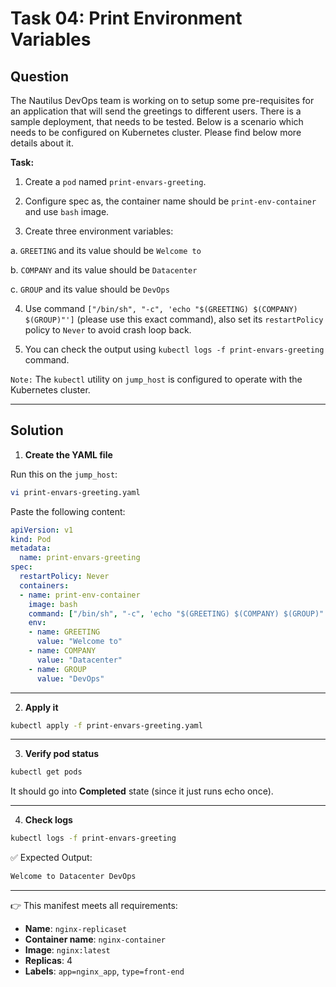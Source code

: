 # Task 04: Print Environment Variables

## Question

The Nautilus DevOps team is working on to setup some pre-requisites for an application that will send the greetings to different users. There is a sample deployment, that needs to be tested. Below is a scenario which needs to be configured on Kubernetes cluster. Please find below more details about it.

**Task:**

1. Create a `pod` named `print-envars-greeting`.

2. Configure spec as, the container name should be `print-env-container` and use `bash` image.

3. Create three environment variables:

  a. `GREETING` and its value should be `Welcome to`

  b. `COMPANY` and its value should be `Datacenter`

  c. `GROUP` and its value should be `DevOps`

4. Use command `["/bin/sh", "-c", 'echo "$(GREETING) $(COMPANY) $(GROUP)"']` (please use this exact command), also set its `restartPolicy` policy to `Never` to avoid crash loop back.

5. You can check the output using `kubectl logs -f print-envars-greeting` command.

`Note:` The `kubectl` utility on `jump_host` is configured to operate with the Kubernetes cluster.

---

## Solution

1. **Create the YAML file**

Run this on the `jump_host`:

```bash
vi print-envars-greeting.yaml
```

Paste the following content:

```yaml
apiVersion: v1
kind: Pod
metadata:
  name: print-envars-greeting
spec:
  restartPolicy: Never
  containers:
  - name: print-env-container
    image: bash
    command: ["/bin/sh", "-c", 'echo "$(GREETING) $(COMPANY) $(GROUP)"']
    env:
    - name: GREETING
      value: "Welcome to"
    - name: COMPANY
      value: "Datacenter"
    - name: GROUP
      value: "DevOps"
```

---

2. **Apply it**

```bash
kubectl apply -f print-envars-greeting.yaml
```

---

3. **Verify pod status**

```bash
kubectl get pods
```
It should go into **Completed** state (since it just runs echo once).

---

4. **Check logs**

```bash
kubectl logs -f print-envars-greeting
```

✅ Expected Output:

```css
Welcome to Datacenter DevOps
```

---

👉 This manifest meets all requirements:

- **Name**: `nginx-replicaset`
- **Container name**: `nginx-container`
- **Image**: `nginx:latest`
- **Replicas**: 4
- **Labels**: `app=nginx_app`, `type=front-end`